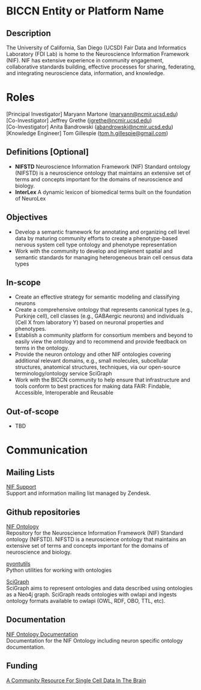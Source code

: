 # BICCN Entity or Platform Name
## Description
The University of California, San Diego (UCSD) Fair Data and Informatics Laboratory (FDI Lab) is
home to the Neuroscience Information Framework (NIF). NIF has extensive experience in community
engagement, collaborative standards building, effective processes for sharing, federating, and
integrating neuroscience data, information, and knowledge.

# Roles
[Principal Investigator] Maryann Martone (maryann@ncmir.ucsd.edu)   
[Co-Investigator] Jeffrey Grethe (jgrethe@ncmir.ucsd.edu)   
[Co-Investigator] Anita Bandrowski (abandrowski@ncmir.ucsd.edu)  
[Knowledge Engineer] Tom Gillespie (tom.h.gillespie@gmail.com)   

## Definitions [Optional]
* __NIFSTD__ Neuroscience Information Framework (NIF) Standard ontology (NIFSTD) is a neuroscience
  ontology that maintains an extensive set of terms and concepts important for the domains of
  neuroscience and biology.
* __InterLex__ A dynamic lexicon of biomedical terms built on the foundation of NeuroLex

## Objectives
* Develop a semantic framework for annotating and organizing cell level data by maturing community
  efforts to create a phenotype-based nervous system cell type ontology and phenotype representation
* Work with the community to develop and implement spatial and semantic standards for managing
  heterogeneous brain cell census data types

## In-scope
* Create an effective strategy for semantic modeling and classifying neurons
* Create a comprehensive ontology that represents canonical types (e.g., Purkinje cell),
  cell classes (e.g., GABAergic neurons) and individuals (Cell X from laboratory Y) based
  on neuronal properties and phenotypes.
* Establish a community platform for consortium members and beyond to easily view the ontology and
  to recommend and provide feedback on terms in the ontology.
* Provide the neuron ontology and other NIF ontologies covering additional relevant domains, e.g.,
  small molecules, subcellular structures, anatomical structures, techniques, via our open-source
  terminology/ontology service SciGraph
* Work with the BICCN community to help ensure that infrastructure and tools conform to best
  practices for making data FAIR: Findable, Accessible, Interoperable and Reusable

## Out-of-scope
* TBD

# Communication
## Mailing Lists
[NIF Support](mailto:support@neuinfo.org)   
Support and information mailing list managed by Zendesk.

## Github repositories
[NIF Ontology](https://github.com/SciCrunch/NIF-Ontology)   
Repository for the Neuroscience Information Framework (NIF) Standard ontology (NIFSTD). NIFSTD is a
neuroscience ontology that maintains an extensive set of terms and concepts important for the
domains of neuroscience and biology.

[pyontutils](https://github.com/tgbugs/pyontutils)   
Python utilities for working with ontologies

[SciGraph](https://github.com/SciGraph/SciGraph)   
SciGraph aims to represent ontologies and data described using ontologies as a Neo4j graph. SciGraph
reads ontologies with owlapi and ingests ontology formats available to owlapi (OWL, RDF, OBO, TTL,
etc).

## Documentation
[NIF Ontology Documentation](http://ontology.neuinfo.org/docs/)   
Documentation for the NIF Ontology including neuron specific ontology documentation.

## Funding
[A Community Resource For Single Cell Data In The Brain](https://projectreporter.nih.gov/project_info_description.cfm?aid=9415946)

